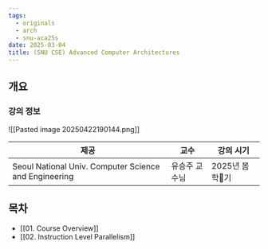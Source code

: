 ```yaml
---
tags:
  - originals
  - arch
  - snu-aca25s
date: 2025-03-04
title: (SNU CSE) Advanced Computer Architectures
---
```

## 개요

### 강의 정보

![[Pasted image 20250422190144.png]]

| 제공                                                    | 교수      | 강의 시기      |
| ----------------------------------------------------- | ------- | ---------- |
| Seoul National Univ. Computer Science and Engineering | 유승주 교수님 | 2025년 봄학기 |

## 목차

- [[01. Course Overview]]
- [[02. Instruction Level Parallelism]]